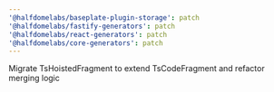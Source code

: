 ```yaml
---
'@halfdomelabs/baseplate-plugin-storage': patch
'@halfdomelabs/fastify-generators': patch
'@halfdomelabs/react-generators': patch
'@halfdomelabs/core-generators': patch
---
```


Migrate TsHoistedFragment to extend TsCodeFragment and refactor merging logic

